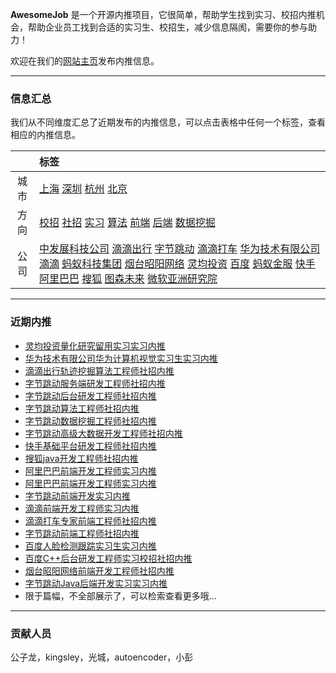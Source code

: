 
 
**AwesomeJob** 是一个开源内推项目，它很简单，帮助学生找到实习、校招内推机会，帮助企业员工找到合适的实习生、校招生，减少信息隔阂，需要你的参与助力！

欢迎在我们的[网站主页](https://awesomejob.gitee.io/)发布内推信息。


--- 
### 信息汇总

我们从不同维度汇总了近期发布的内推信息，可以点击表格中任何一个标签，查看相应的内推信息。

||标签|
|:---:|:---|
|城市|[上海](https://awesomejob.gitee.io/tags/上海)	[深圳](https://awesomejob.gitee.io/tags/深圳)	[杭州](https://awesomejob.gitee.io/tags/杭州)	[北京](https://awesomejob.gitee.io/tags/北京)|
|方向|[校招](https://awesomejob.gitee.io/series/校招)	[社招](https://awesomejob.gitee.io/series/社招)	[实习](https://awesomejob.gitee.io/series/实习)	[算法](https://awesomejob.gitee.io/categories/算法)	[前端](https://awesomejob.gitee.io/categories/前端)	[后端](https://awesomejob.gitee.io/categories/后端)	[数据挖掘](https://awesomejob.gitee.io/categories/数据挖掘)|
|公司|[中发展科技公司](https://awesomejob.gitee.io/tags/中发展科技公司)	[滴滴出行](https://awesomejob.gitee.io/tags/滴滴出行)	[字节跳动](https://awesomejob.gitee.io/tags/字节跳动)	[滴滴打车](https://awesomejob.gitee.io/tags/滴滴打车)	[华为技术有限公司](https://awesomejob.gitee.io/tags/华为技术有限公司)	[滴滴](https://awesomejob.gitee.io/tags/滴滴)	[蚂蚁科技集团](https://awesomejob.gitee.io/tags/蚂蚁科技集团)	[烟台昭阳网络](https://awesomejob.gitee.io/tags/烟台昭阳网络)	[灵均投资](https://awesomejob.gitee.io/tags/灵均投资)	[百度](https://awesomejob.gitee.io/tags/百度)	[蚂蚁金服](https://awesomejob.gitee.io/tags/蚂蚁金服)	[快手](https://awesomejob.gitee.io/tags/快手)	[阿里巴巴](https://awesomejob.gitee.io/tags/阿里巴巴)	[搜狐](https://awesomejob.gitee.io/tags/搜狐)	[图森未来](https://awesomejob.gitee.io/tags/图森未来)	[微软亚洲研究院](https://awesomejob.gitee.io/tags/微软亚洲研究院)|
--- 

### 近期内推 
- [灵均投资量化研究留用实习实习内推](https://awesomejob.gitee.io/posts/jobs/job_7)
- [华为技术有限公司华为计算机视觉实习生实习内推](https://awesomejob.gitee.io/posts/jobs/job_8)
- [滴滴出行轨迹挖掘算法工程师社招内推](https://awesomejob.gitee.io/posts/jobs/job_9)
- [字节跳动服务端研发工程师社招内推](https://awesomejob.gitee.io/posts/jobs/job_10)
- [字节跳动后台研发工程师社招内推](https://awesomejob.gitee.io/posts/jobs/job_11)
- [字节跳动算法工程师社招内推](https://awesomejob.gitee.io/posts/jobs/job_12)
- [字节跳动数据挖掘工程师社招内推](https://awesomejob.gitee.io/posts/jobs/job_13)
- [字节跳动高级大数据开发工程师社招内推](https://awesomejob.gitee.io/posts/jobs/job_14)
- [快手基础平台研发工程师社招内推](https://awesomejob.gitee.io/posts/jobs/job_15)
- [搜狐java开发工程师社招内推](https://awesomejob.gitee.io/posts/jobs/job_16)
- [阿里巴巴前端开发工程师实习内推](https://awesomejob.gitee.io/posts/jobs/job_17)
- [阿里巴巴前端开发工程师实习内推](https://awesomejob.gitee.io/posts/jobs/job_18)
- [字节跳动前端开发实习内推](https://awesomejob.gitee.io/posts/jobs/job_19)
- [滴滴前端开发工程师实习内推](https://awesomejob.gitee.io/posts/jobs/job_20)
- [滴滴打车专家前端工程师社招内推](https://awesomejob.gitee.io/posts/jobs/job_21)
- [字节跳动前端工程师社招内推](https://awesomejob.gitee.io/posts/jobs/job_22)
- [百度人脸检测跟踪实习生实习内推](https://awesomejob.gitee.io/posts/jobs/job_23)
- [百度C++后台研发工程师实习校招社招内推](https://awesomejob.gitee.io/posts/jobs/job_24)
- [烟台昭阳网络前端开发工程师社招内推](https://awesomejob.gitee.io/posts/jobs/job_25)
- [字节跳动Java后端开发实习实习内推](https://awesomejob.gitee.io/posts/jobs/job_26)
- 限于篇幅，不全部展示了，可以检索查看更多哦...
--- 
### 贡献人员
公子龙，kingsley，光城，autoencoder，小彭